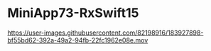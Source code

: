 # MiniApp73-RxSwift15

https://user-images.githubusercontent.com/82198916/183927898-bf55bd62-392a-49a2-94fb-22fc1962e08e.mov

